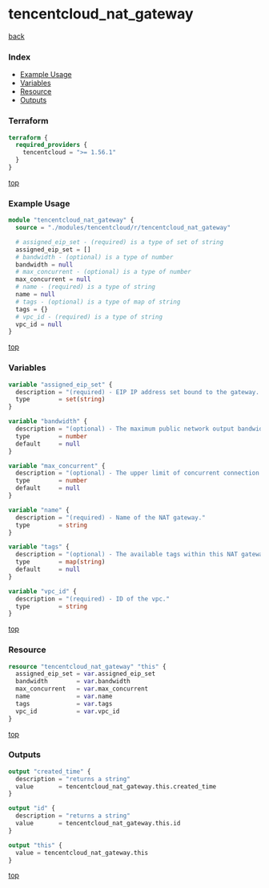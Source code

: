 # tencentcloud_nat_gateway

[back](../tencentcloud.md)

### Index

- [Example Usage](#example-usage)
- [Variables](#variables)
- [Resource](#resource)
- [Outputs](#outputs)

### Terraform

```terraform
terraform {
  required_providers {
    tencentcloud = ">= 1.56.1"
  }
}
```

[top](#index)

### Example Usage

```terraform
module "tencentcloud_nat_gateway" {
  source = "./modules/tencentcloud/r/tencentcloud_nat_gateway"

  # assigned_eip_set - (required) is a type of set of string
  assigned_eip_set = []
  # bandwidth - (optional) is a type of number
  bandwidth = null
  # max_concurrent - (optional) is a type of number
  max_concurrent = null
  # name - (required) is a type of string
  name = null
  # tags - (optional) is a type of map of string
  tags = {}
  # vpc_id - (required) is a type of string
  vpc_id = null
}
```

[top](#index)

### Variables

```terraform
variable "assigned_eip_set" {
  description = "(required) - EIP IP address set bound to the gateway. The value of at least 1 and at most 10."
  type        = set(string)
}

variable "bandwidth" {
  description = "(optional) - The maximum public network output bandwidth of NAT gateway (unit: Mbps). Valid values: `20`, `50`, `100`, `200`, `500`, `1000`, `2000`, `5000`. Default is 100."
  type        = number
  default     = null
}

variable "max_concurrent" {
  description = "(optional) - The upper limit of concurrent connection of NAT gateway. Valid values: `1000000`, `3000000`, `10000000`. Default is `1000000`."
  type        = number
  default     = null
}

variable "name" {
  description = "(required) - Name of the NAT gateway."
  type        = string
}

variable "tags" {
  description = "(optional) - The available tags within this NAT gateway."
  type        = map(string)
  default     = null
}

variable "vpc_id" {
  description = "(required) - ID of the vpc."
  type        = string
}
```

[top](#index)

### Resource

```terraform
resource "tencentcloud_nat_gateway" "this" {
  assigned_eip_set = var.assigned_eip_set
  bandwidth        = var.bandwidth
  max_concurrent   = var.max_concurrent
  name             = var.name
  tags             = var.tags
  vpc_id           = var.vpc_id
}
```

[top](#index)

### Outputs

```terraform
output "created_time" {
  description = "returns a string"
  value       = tencentcloud_nat_gateway.this.created_time
}

output "id" {
  description = "returns a string"
  value       = tencentcloud_nat_gateway.this.id
}

output "this" {
  value = tencentcloud_nat_gateway.this
}
```

[top](#index)
